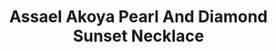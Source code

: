 ---
title: Assael Akoya Pearl And Diamond Sunset Necklace
description: |
  Assael Akoya Pearl and Diamond Sunset Necklace. Seven Strands, 558 Akoya Cultured Pearls, complimented with Pave Diamond Spheres. We named this Necklace Sunset because of the Beautiful Rose Overtones reflecting from the Akoya pearls.
specs: |
  Japanese Akoya Cultured Pearls, 7 Rows, 568 Pearls ranging from 6.0 - 8.5mm. Diamond Pave Spheres placed intermittently, 3.6 ctw., set in 18K White Gold.
images:
  - assael-akoya-pearl-and-diamond-sunset-necklace.jpg
category: Classic Assael
tags:
  - necklaces
---